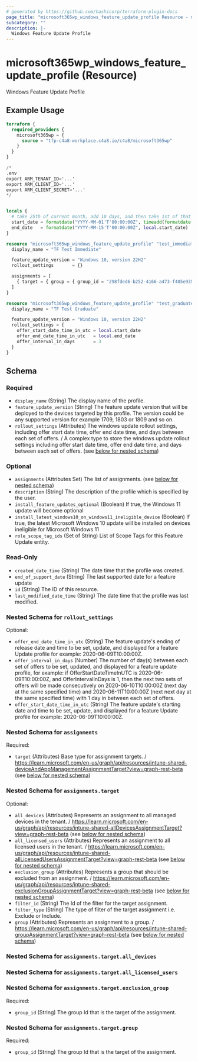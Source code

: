 ```yaml
---
# generated by https://github.com/hashicorp/terraform-plugin-docs
page_title: "microsoft365wp_windows_feature_update_profile Resource - microsoft365wp"
subcategory: ""
description: |-
  Windows Feature Update Profile
---
```


# microsoft365wp_windows_feature_update_profile (Resource)

Windows Feature Update Profile

## Example Usage

```terraform
terraform {
  required_providers {
    microsoft365wp = {
      source = "tfp-c4a8-workplace.c4a8.io/c4a8/microsoft365wp"
    }
  }
}

/*
.env
export ARM_TENANT_ID='...'
export ARM_CLIENT_ID='...'
export ARM_CLIENT_SECRET='...'
*/


locals {
  # take 25th of current month, add 10 days, and then take 1st of that month (i.e. take 1st of next month)
  start_date = formatdate("YYYY-MM-01'T'00:00:00Z", timeadd(formatdate("YYYY-MM-25'T'00:00:00Z", plantimestamp()), "240h"))
  end_date   = formatdate("YYYY-MM-15'T'00:00:00Z", local.start_date)
}

resource "microsoft365wp_windows_feature_update_profile" "test_immediate" {
  display_name = "TF Test Immediate"

  feature_update_version = "Windows 10, version 22H2"
  rollout_settings       = {}

  assignments = [
    { target = { group = { group_id = "298fded6-b252-4166-a473-f405e935f58d" } } },
  ]
}

resource "microsoft365wp_windows_feature_update_profile" "test_graduate" {
  display_name = "TF Test Graduate"

  feature_update_version = "Windows 10, version 22H2"
  rollout_settings = {
    offer_start_date_time_in_utc = local.start_date
    offer_end_date_time_in_utc   = local.end_date
    offer_interval_in_days       = 3
  }
}
```

<!-- schema generated by tfplugindocs -->
## Schema

### Required

- `display_name` (String) The display name of the profile.
- `feature_update_version` (String) The feature update version that will be deployed to the devices targeted by this profile. The version could be any supported version for example 1709, 1803 or 1809 and so on.
- `rollout_settings` (Attributes) The windows update rollout settings, including offer start date time, offer end date time, and days between each set of offers. / A complex type to store the windows update rollout settings including offer start date time, offer end date time, and days between each set of offers. (see [below for nested schema](#nestedatt--rollout_settings))

### Optional

- `assignments` (Attributes Set) The list of assignments. (see [below for nested schema](#nestedatt--assignments))
- `description` (String) The description of the profile which is specified by the user.
- `install_feature_updates_optional` (Boolean) If true, the Windows 11 update will become optional
- `install_latest_windows10_on_windows11_ineligible_device` (Boolean) If true, the latest Microsoft Windows 10 update will be installed on devices ineligible for Microsoft Windows 11
- `role_scope_tag_ids` (Set of String) List of Scope Tags for this Feature Update entity.

### Read-Only

- `created_date_time` (String) The date time that the profile was created.
- `end_of_support_date` (String) The last supported date for a feature update
- `id` (String) The ID of this resource.
- `last_modified_date_time` (String) The date time that the profile was last modified.

<a id="nestedatt--rollout_settings"></a>
### Nested Schema for `rollout_settings`

Optional:

- `offer_end_date_time_in_utc` (String) The feature update's ending  of release date and time to be set, update, and displayed for a feature Update profile for example: 2020-06-09T10:00:00Z.
- `offer_interval_in_days` (Number) The number of day(s) between each set of offers to be set, updated, and displayed for a feature update profile, for example: if OfferStartDateTimeInUTC is 2020-06-09T10:00:00Z, and OfferIntervalInDays is 1, then the next two sets of offers will be made consecutively on 2020-06-10T10:00:00Z (next day at the same specified time) and 2020-06-11T10:00:00Z (next next day at the same specified time) with 1 day in between each set of offers.
- `offer_start_date_time_in_utc` (String) The feature update's starting date and time to be set, update, and displayed for a feature Update profile for example: 2020-06-09T10:00:00Z.


<a id="nestedatt--assignments"></a>
### Nested Schema for `assignments`

Required:

- `target` (Attributes) Base type for assignment targets. / https://learn.microsoft.com/en-us/graph/api/resources/intune-shared-deviceAndAppManagementAssignmentTarget?view=graph-rest-beta (see [below for nested schema](#nestedatt--assignments--target))

<a id="nestedatt--assignments--target"></a>
### Nested Schema for `assignments.target`

Optional:

- `all_devices` (Attributes) Represents an assignment to all managed devices in the tenant. / https://learn.microsoft.com/en-us/graph/api/resources/intune-shared-allDevicesAssignmentTarget?view=graph-rest-beta (see [below for nested schema](#nestedatt--assignments--target--all_devices))
- `all_licensed_users` (Attributes) Represents an assignment to all licensed users in the tenant. / https://learn.microsoft.com/en-us/graph/api/resources/intune-shared-allLicensedUsersAssignmentTarget?view=graph-rest-beta (see [below for nested schema](#nestedatt--assignments--target--all_licensed_users))
- `exclusion_group` (Attributes) Represents a group that should be excluded from an assignment. / https://learn.microsoft.com/en-us/graph/api/resources/intune-shared-exclusionGroupAssignmentTarget?view=graph-rest-beta (see [below for nested schema](#nestedatt--assignments--target--exclusion_group))
- `filter_id` (String) The Id of the filter for the target assignment.
- `filter_type` (String) The type of filter of the target assignment i.e. Exclude or Include.
- `group` (Attributes) Represents an assignment to a group. / https://learn.microsoft.com/en-us/graph/api/resources/intune-shared-groupAssignmentTarget?view=graph-rest-beta (see [below for nested schema](#nestedatt--assignments--target--group))

<a id="nestedatt--assignments--target--all_devices"></a>
### Nested Schema for `assignments.target.all_devices`


<a id="nestedatt--assignments--target--all_licensed_users"></a>
### Nested Schema for `assignments.target.all_licensed_users`


<a id="nestedatt--assignments--target--exclusion_group"></a>
### Nested Schema for `assignments.target.exclusion_group`

Required:

- `group_id` (String) The group Id that is the target of the assignment.


<a id="nestedatt--assignments--target--group"></a>
### Nested Schema for `assignments.target.group`

Required:

- `group_id` (String) The group Id that is the target of the assignment.


